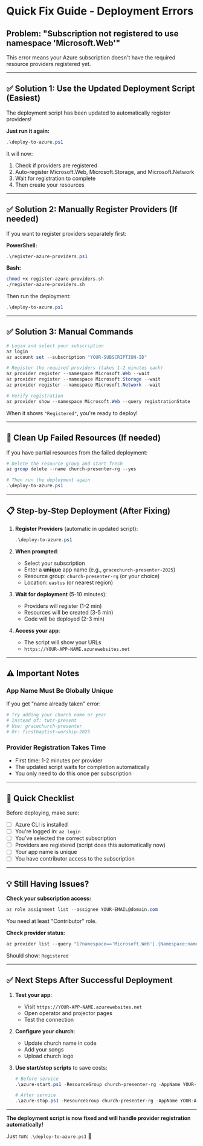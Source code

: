 # Quick Fix Guide - Deployment Errors

## Problem: "Subscription not registered to use namespace 'Microsoft.Web'"

This error means your Azure subscription doesn't have the required resource providers registered yet.

---

## ✅ Solution 1: Use the Updated Deployment Script (Easiest)

The deployment script has been updated to automatically register providers!

**Just run it again:**
```powershell
.\deploy-to-azure.ps1
```

It will now:
1. Check if providers are registered
2. Auto-register Microsoft.Web, Microsoft.Storage, and Microsoft.Network
3. Wait for registration to complete
4. Then create your resources

---

## ✅ Solution 2: Manually Register Providers (If needed)

If you want to register providers separately first:

**PowerShell:**
```powershell
.\register-azure-providers.ps1
```

**Bash:**
```bash
chmod +x register-azure-providers.sh
./register-azure-providers.sh
```

Then run the deployment:
```powershell
.\deploy-to-azure.ps1
```

---

## ✅ Solution 3: Manual Commands

```powershell
# Login and select your subscription
az login
az account set --subscription "YOUR-SUBSCRIPTION-ID"

# Register the required providers (takes 1-2 minutes each)
az provider register --namespace Microsoft.Web --wait
az provider register --namespace Microsoft.Storage --wait
az provider register --namespace Microsoft.Network --wait

# Verify registration
az provider show --namespace Microsoft.Web --query registrationState
```

When it shows `"Registered"`, you're ready to deploy!

---

## 🔄 Clean Up Failed Resources (If needed)

If you have partial resources from the failed deployment:

```powershell
# Delete the resource group and start fresh
az group delete --name church-presenter-rg --yes

# Then run the deployment again
.\deploy-to-azure.ps1
```

---

## 📋 Step-by-Step Deployment (After Fixing)

1. **Register Providers** (automatic in updated script):
   ```powershell
   .\deploy-to-azure.ps1
   ```

2. **When prompted**:
   - Select your subscription
   - Enter a **unique** app name (e.g., `gracechurch-presenter-2025`)
   - Resource group: `church-presenter-rg` (or your choice)
   - Location: `eastus` (or nearest region)

3. **Wait for deployment** (5-10 minutes):
   - Providers will register (1-2 min)
   - Resources will be created (3-5 min)
   - Code will be deployed (2-3 min)

4. **Access your app**:
   - The script will show your URLs
   - `https://YOUR-APP-NAME.azurewebsites.net`

---

## ⚠️ Important Notes

### App Name Must Be Globally Unique

If you get "name already taken" error:

```powershell
# Try adding your church name or year
# Instead of: twtr-present
# Use: gracechurch-presenter
# Or: firstbaptist-worship-2025
```

### Provider Registration Takes Time

- First time: 1-2 minutes per provider
- The updated script waits for completion automatically
- You only need to do this once per subscription

---

## 🎯 Quick Checklist

Before deploying, make sure:

- [ ] Azure CLI is installed
- [ ] You're logged in: `az login`
- [ ] You've selected the correct subscription
- [ ] Providers are registered (script does this automatically now)
- [ ] Your app name is unique
- [ ] You have contributor access to the subscription

---

## 💡 Still Having Issues?

**Check your subscription access:**
```powershell
az role assignment list --assignee YOUR-EMAIL@domain.com
```

You need at least "Contributor" role.

**Check provider status:**
```powershell
az provider list --query "[?namespace=='Microsoft.Web'].{Namespace:namespace, State:registrationState}" -o table
```

Should show: `Registered`

---

## ✅ Next Steps After Successful Deployment

1. **Test your app**:
   - Visit `https://YOUR-APP-NAME.azurewebsites.net`
   - Open operator and projector pages
   - Test the connection

2. **Configure your church**:
   - Update church name in code
   - Add your songs
   - Upload church logo

3. **Use start/stop scripts** to save costs:
   ```powershell
   # Before service
   .\azure-start.ps1 -ResourceGroup church-presenter-rg -AppName YOUR-APP-NAME
   
   # After service
   .\azure-stop.ps1 -ResourceGroup church-presenter-rg -AppName YOUR-APP-NAME
   ```

---

**The deployment script is now fixed and will handle provider registration automatically!**

Just run: `.\deploy-to-azure.ps1` 🚀
